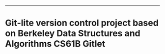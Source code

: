 ------------------------------------------------------------------------------------------------
# Git-lite version control project based on Berkeley Data Structures and Algorithms CS61B Gitlet
